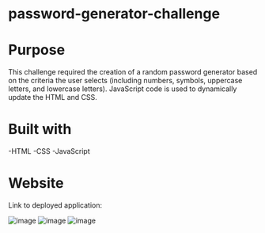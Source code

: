 # password-generator-challenge

# Purpose

This challenge required the creation of a random password generator based on the criteria the user selects (including numbers, symbols, uppercase letters, and lowercase letters). JavaScript code is used to dynamically update the HTML and CSS. 


# Built with
-HTML
-CSS
-JavaScript

# Website

Link to deployed application: 

![image](https://user-images.githubusercontent.com/98374207/159787470-bca3a20e-7dd7-485d-a22b-fb5b758254ef.png)
![image](https://user-images.githubusercontent.com/98374207/159787559-9c9b8406-dad7-4f03-b7ff-60ecebec010f.png)
![image](https://user-images.githubusercontent.com/98374207/159788425-3d521637-9d69-4127-bf0f-eb82f3192e80.png)
